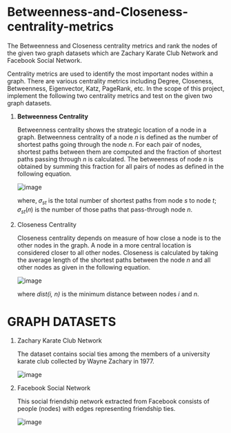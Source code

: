 # Betweenness-and-Closeness-centrality-metrics

The Betweenness and Closeness centrality metrics and rank the nodes of the given two graph datasets which are Zachary Karate Club Network and Facebook Social Network.

Centrality metrics are used to identify the most important nodes within a graph. There are various centrality metrics including Degree, Closeness, Betweenness, Eigenvector, Katz, PageRank, etc. In the scope of this project, implement the following two centrality metrics and test on the given two graph datasets.

1. **Betweenness Centrality**

   Betweenness centrality shows the strategic location of a node in a graph. Betweenness centrality of a node *n* is defined as the number of shortest paths going through the node *n*. For each pair of nodes, shortest paths between them are computed and the fraction of shortest paths passing through *n* is calculated. The betweenness of node *n* is obtained by summing this fraction for all pairs of nodes as defined in the following equation.

   ![image](https://github.com/kaans4nli/Betweenness-and-Closeness-centrality-metrics/assets/107371841/56d985f3-38b2-4187-9000-fa8f3f60283e)

   where, 𝜎<sub>*st*</sub> is the total number of shortest paths from node *s* to node *t*; 𝜎<sub>*st*</sub>(𝑛) is the number of those paths that pass-through node *n*.

2. Closeness Centrality

   Closeness centrality depends on measure of how close a node is to the other nodes in the graph. A node in a more central location is considered closer to all other nodes. Closeness is calculated by taking the average length of the shortest paths between the node *n* and all other nodes as given in the following equation.

   ![image](https://github.com/kaans4nli/Betweenness-and-Closeness-centrality-metrics/assets/107371841/79022d61-92b3-46e8-9c38-3c2a33ec455a)

   where *dist(i, n)* is the minimum distance between nodes *i* and *n*.

# GRAPH DATASETS

1. Zachary Karate Club Network

   The dataset contains social ties among the members of a university karate club collected by Wayne Zachary in 1977.

   ![image](https://github.com/kaans4nli/Betweenness-and-Closeness-centrality-metrics/assets/107371841/b9d4cdf1-c1bf-433d-b8c7-56ae1615c6dc)

2. Facebook Social Network

   This social friendship network extracted from Facebook consists of people (nodes) with edges representing friendship ties.

   ![image](https://github.com/kaans4nli/Betweenness-and-Closeness-centrality-metrics/assets/107371841/2977e5b0-ecb0-4882-b5f0-5b9ff6171d37)
